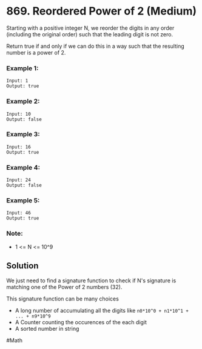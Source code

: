 # 869. Reordered Power of 2 (Medium)

Starting with a positive integer N, we reorder the digits in any order (including the original order) such that the leading digit is not zero.

Return true if and only if we can do this in a way such that the resulting number is a power of 2.

### Example 1:

```
Input: 1
Output: true
```

### Example 2:

```
Input: 10
Output: false
```

### Example 3:

```
Input: 16
Output: true
```

### Example 4:

```
Input: 24
Output: false
```

### Example 5:

```
Input: 46
Output: true
```

### Note:

- 1 <= N <= 10^9

## Solution

We just need to find a signature function to check if N's signature is matching one of the Power of 2 numbers (32).

This signature function can be many choices

- A long number of accumulating all the digits like `n0*10^0 + n1*10^1 + ... + n9*10^9`
- A Counter counting the occurences of the each digit
- A sorted number in string

#Math
